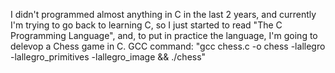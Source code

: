 I didn't programmed almost anything in C in the last 2 years, and currently I'm trying to go back to learning C, so I just started to read "The C Programming Language", and, to put in practice the language, I'm going to delevop a Chess game in C.
GCC command: "gcc chess.c -o chess -lallegro -lallegro_primitives -lallegro_image && ./chess"